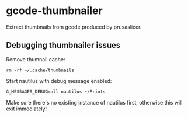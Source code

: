 # gcode-thumbnailer

Extract thumbnails from gcode produced by prusaslicer.

## Debugging thumbnailer issues

Remove thumnail cache:
```
rm -rf ~/.cache/thumbnails 
```

Start nautilus with debug message enabled:
```
G_MESSAGES_DEBUG=all nautilus ~/Prints
```

Make sure there's no existing instance of nautilus first, otherwise this will
exit immediately!

